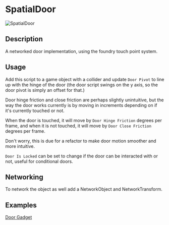 # SpatialDoor

![SpatialDoor](./img/spatialDoorScript.png)

## Description
A networked door implementation, using the foundry touch point system. 

## Usage
Add this script to a game object with a collider and update `Door Pivot` to line up with the hinge of the door (the door script swings on the y axis, so the door pivot is simply an offset for that.) 

Door hinge friction and close friction are perhaps slightly unintuitive, but the way the door works currently is by moving in increments depending on if it's currently touched or not. 

When the door is touched, it will move by `Door Hinge Friction` degrees per frame, and when it is not touched, it will move by `Door Close Friction` degrees per frame.

Don't worry, this is due for a refactor to make door motion smoother and more intuitive.

`Door Is Locked` can be set to change if the door can be interacted with or not, useful for conditional doors.

## Networking
To network the object as well add a NetworkObject and NetworkTransform.

## Examples
[Door Gadget](docs/foundry/samples/gadgets/door.md)